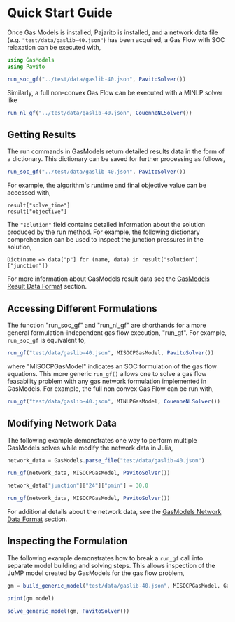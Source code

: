 # Quick Start Guide

Once Gas Models is installed, Pajarito is installed, and a network data file (e.g. `"test/data/gaslib-40.json"`) has been acquired, a Gas Flow with SOC relaxation can be executed with,

```julia
using GasModels
using Pavito

run_soc_gf("../test/data/gaslib-40.json", PavitoSolver())
```

Similarly, a full non-convex Gas Flow can be executed with a MINLP solver like

```julia
run_nl_gf("../test/data/gaslib-40.json", CouenneNLSolver())
```


## Getting Results

The run commands in GasModels return detailed results data in the form of a dictionary.
This dictionary can be saved for further processing as follows,

```julia
run_soc_gf("../test/data/gaslib-40.json", PavitoSolver())
```

For example, the algorithm's runtime and final objective value can be accessed with,

```
result["solve_time"]
result["objective"]
```

The `"solution"` field contains detailed information about the solution produced by the run method.
For example, the following dictionary comprehension can be used to inspect the junction pressures in the solution,

```
Dict(name => data["p"] for (name, data) in result["solution"]["junction"])
```

For more information about GasModels result data see the [GasModels Result Data Format](@ref) section.


## Accessing Different Formulations

The function "run_soc_gf" and "run_nl_gf" are shorthands for a more general formulation-independent gas flow execution, "run_gf".
For example, `run_soc_gf` is equivalent to,

```julia
run_gf("test/data/gaslib-40.json", MISOCPGasModel, PavitoSolver())
```

where "MISOCPGasModel" indicates an SOC formulation of the gas flow equations.  This more generic `run_gf()` allows one to solve a gas flow feasability problem with any gas network formulation implemented in GasModels.  For example, the full non convex Gas Flow can be run with,

```julia
run_gf("test/data/gaslib-40.json", MINLPGasModel, CouenneNLSolver())
```

## Modifying Network Data
The following example demonstrates one way to perform multiple GasModels solves while modify the network data in Julia,

```julia
network_data = GasModels.parse_file("test/data/gaslib-40.json")

run_gf(network_data, MISOCPGasModel, PavitoSolver())

network_data["junction"]["24"]["pmin"] = 30.0

run_gf(network_data, MISOCPGasModel, PavitoSolver())
```

For additional details about the network data, see the [GasModels Network Data Format](@ref) section.

## Inspecting the Formulation
The following example demonstrates how to break a `run_gf` call into separate model building and solving steps.  This allows inspection of the JuMP model created by GasModels for the gas flow problem,

```julia
gm = build_generic_model("test/data/gaslib-40.json", MISOCPGasModel, GasModels.post_gf)

print(gm.model)

solve_generic_model(gm, PavitoSolver())
```
